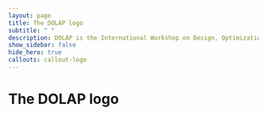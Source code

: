```yaml
---
layout: page
title: The DOLAP logo
subtitle: " "
description: DOLAP is the International Workshop on Design, Optimization, Languages and Analytical Processing of Big Data
show_sidebar: false
hide_hero: true
callouts: callout-logo
---
```


# The DOLAP logo